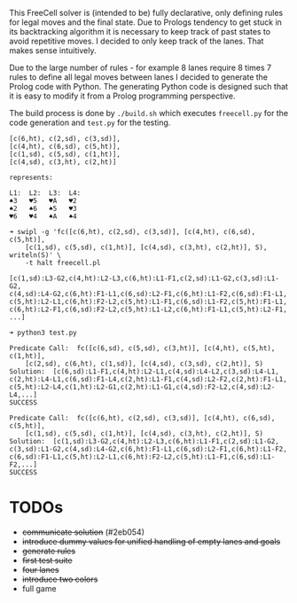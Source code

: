 This FreeCell solver is (intended to be) fully declarative, only defining rules
for legal moves and the final state. Due to Prologs tendency to get stuck in its
backtracking algorithm it is necessary to keep track of past states to avoid
repetitive moves. I decided to only keep track of the lanes. That makes sense
intuitively.

Due to the large number of rules - for example 8 lanes require 8 times 7 rules
to define all legal moves between lanes I decided to generate the Prolog code
with Python. The generating Python code is designed such that it is easy to
modify it from a Prolog programming perspective.

The build process is done by `./build.sh` which executes `freecell.py` for the
code generation and `test.py` for the testing.


```
[c(6,ht), c(2,sd), c(3,sd)],
[c(4,ht), c(6,sd), c(5,ht)],
[c(1,sd), c(5,sd), c(1,ht)],
[c(4,sd), c(3,ht), c(2,ht)]

represents:

L1:  L2:  L3:  L4:
♠3   ♥️5   ♥️A   ♥️2
♠2   ♠6   ♠5   ♥️3
♥️6   ♥️4   ♠A   ♠4
```
```
➜ swipl -g 'fc([c(6,ht), c(2,sd), c(3,sd)], [c(4,ht), c(6,sd), c(5,ht)],
    [c(1,sd), c(5,sd), c(1,ht)], [c(4,sd), c(3,ht), c(2,ht)], S), writeln(S)' \
    -t halt freecell.pl

[c(1,sd):L3-G2,c(4,ht):L2-L3,c(6,ht):L1-F1,c(2,sd):L1-G2,c(3,sd):L1-G2,
c(4,sd):L4-G2,c(6,ht):F1-L1,c(6,sd):L2-F1,c(6,ht):L1-F2,c(6,sd):F1-L1,
c(5,ht):L2-L1,c(6,ht):F2-L2,c(5,ht):L1-F1,c(6,sd):L1-F2,c(5,ht):F1-L1,
c(6,ht):L2-F1,c(6,sd):F2-L2,c(5,ht):L1-L2,c(6,ht):F1-L1,c(5,ht):L2-F1,
...]
```
```
➜ python3 test.py

Predicate Call:  fc([c(6,sd), c(5,sd), c(3,ht)], [c(4,ht), c(5,ht), c(1,ht)],
    [c(2,sd), c(6,ht), c(1,sd)], [c(4,sd), c(3,sd), c(2,ht)], S)
Solution:  [c(6,sd):L1-F1,c(4,ht):L2-L1,c(4,sd):L4-L2,c(3,sd):L4-L1,
c(2,ht):L4-L1,c(6,sd):F1-L4,c(2,ht):L1-F1,c(4,sd):L2-F2,c(2,ht):F1-L1,
c(5,ht):L2-L4,c(1,ht):L2-G1,c(2,ht):L1-G1,c(4,sd):F2-L2,c(4,sd):L2-L4,...]
SUCCESS

Predicate Call:  fc([c(6,ht), c(2,sd), c(3,sd)], [c(4,ht), c(6,sd), c(5,ht)],
    [c(1,sd), c(5,sd), c(1,ht)], [c(4,sd), c(3,ht), c(2,ht)], S)
Solution:  [c(1,sd):L3-G2,c(4,ht):L2-L3,c(6,ht):L1-F1,c(2,sd):L1-G2,
c(3,sd):L1-G2,c(4,sd):L4-G2,c(6,ht):F1-L1,c(6,sd):L2-F1,c(6,ht):L1-F2,
c(6,sd):F1-L1,c(5,ht):L2-L1,c(6,ht):F2-L2,c(5,ht):L1-F1,c(6,sd):L1-F2,...]
SUCCESS
```

# TODOs
- ~~communicate solution~~ (#2eb054)
- ~~introduce dummy values for unified handling of empty lanes and goals~~
- ~~generate rules~~
- ~~first test suite~~
- ~~four lanes~~
- ~~introduce two colors~~
- full game
